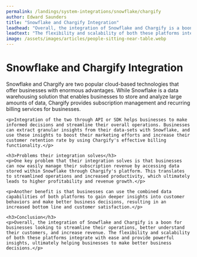 ```yaml
---
permalink: /landings/system-integrations/snowflake/chargify
author: Edward Saunders
title: "Snowflake and Chargify Integration"
leadhead: "Overall, the integration of Snowflake and Chargify is a boon for businesses looking to streamline their operations, better understand their customers, and increase revenue"
leadtext: "The flexibility and scalability of both these platforms integrate with ease and provide powerful insights, ultimately helping businesses to make better business decisions."
image: /assets/images/articles/people-sitting-near-table.webp
---
```

<div class="arttext">	<h1>Snowflake and Chargify Integration</h1>
	<p>Snowflake and Chargify are two popular cloud-based technologies that offer businesses with enormous advantages. While Snowflake is a data warehousing solution that enables businesses to store and analyze large amounts of data, Chargify provides subscription management and recurring billing services for businesses.</p>

	<p>Integration of the two through API or SDK helps businesses to make informed decisions and streamline their overall operations. Businesses can extract granular insights from their data-sets with Snowflake, and use these insights to boost their marketing efforts and increase their customer retention rate by using Chargify's effective billing functionality.</p>

	<h3>Problems their integration solves</h3>
	<p>One key problem that their integration solves is that businesses can now easily manage their subscription revenue by accessing data stored within Snowflake through Chargify's platform. This translates to streamlined operations and increased productivity, which ultimately leads to higher profitability and revenue growth.</p>

	<p>Another benefit is that businesses can use the combined data capabilities of both platforms to gain deeper insights into customer behaviors and make better business decisions, resulting in an increased bottom line and customer satisfaction.</p>

	<h3>Conclusion</h3>
	<p>Overall, the integration of Snowflake and Chargify is a boon for businesses looking to streamline their operations, better understand their customers, and increase revenue. The flexibility and scalability of both these platforms integrate with ease and provide powerful insights, ultimately helping businesses to make better business decisions.</p>
</div>